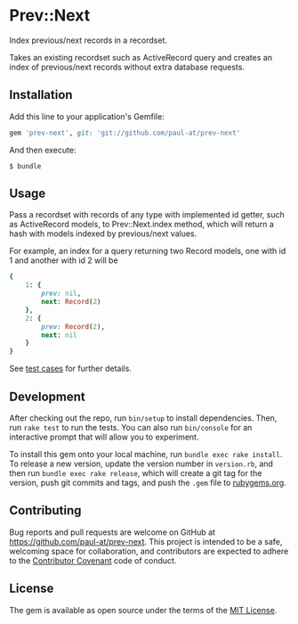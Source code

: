 # Prev::Next

Index previous/next records in a recordset.

Takes an existing recordset such as ActiveRecord query and creates an index of previous/next records without extra database requests.

## Installation

Add this line to your application's Gemfile:

```ruby
gem 'prev-next', git: 'git://github.com/paul-at/prev-next'
```

And then execute:

    $ bundle

## Usage

Pass a recordset with records of any type with implemented id getter, such as ActiveRecord models, to Prev::Next.index method, which will return a hash with models indexed by previous/next values.

For example, an index for a query returning two Record models, one with id 1 and another with id 2 will be
```ruby
{
    1: {
        prev: nil,
        next: Record(2)
    },
    2: {
        prev: Record(2),
        next: nil
    }
}
```

See [test cases](test/prev/next_test.rb) for further details.

## Development

After checking out the repo, run `bin/setup` to install dependencies. Then, run `rake test` to run the tests. You can also run `bin/console` for an interactive prompt that will allow you to experiment.

To install this gem onto your local machine, run `bundle exec rake install`. To release a new version, update the version number in `version.rb`, and then run `bundle exec rake release`, which will create a git tag for the version, push git commits and tags, and push the `.gem` file to [rubygems.org](https://rubygems.org).

## Contributing

Bug reports and pull requests are welcome on GitHub at https://github.com/paul-at/prev-next. This project is intended to be a safe, welcoming space for collaboration, and contributors are expected to adhere to the [Contributor Covenant](http://contributor-covenant.org) code of conduct.


## License

The gem is available as open source under the terms of the [MIT License](http://opensource.org/licenses/MIT).

